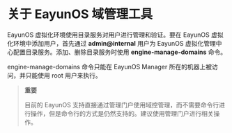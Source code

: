 # 关于 EayunOS 域管理工具

EayunOS 虚拟化环境使用目录服务对用户进行管理和验证。要在 EayunOS 虚拟化环境中添加用户，首先通过 **admin@internal** 用户为 EayunOS 虚拟化管理中心配置目录服务。添加、删除目录服务时使用 **engine-manage-domains** 命令。

engine-manage-domains 命令只能在 EayunOS Manager 所在的机器上被访问，并只能使用 root 用户来执行。

> **重要**
>
> 目前的 EayunOS 支持直接通过管理门户使用域控管理，而不需要命令行进行操作，但是命令行的方式是仍然支持的。建议使用管理门户进行相关操作。
